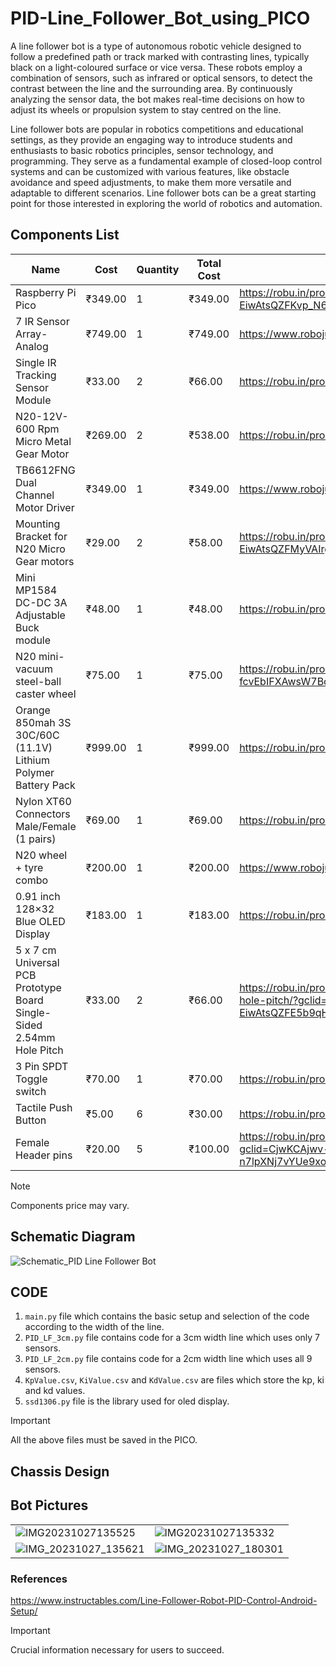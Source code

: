 # PID-Line_Follower_Bot_using_PICO
A line follower bot is a type of autonomous robotic vehicle designed to follow a predefined path or track marked with contrasting lines, typically black on a light-coloured surface or vice versa. These robots employ a combination of sensors, such as infrared or optical sensors, to detect the contrast between the line and the surrounding area. By continuously analyzing the sensor data, the bot makes real-time decisions on how to adjust its wheels or propulsion system to stay centred on the line.

Line follower bots are popular in robotics competitions and educational settings, as they provide an engaging way to introduce students and enthusiasts to basic robotics principles, sensor technology, and programming. They serve as a fundamental example of closed-loop control systems and can be customized with various features, like obstacle avoidance and speed adjustments, to make them more versatile and adaptable to different scenarios. Line follower bots can be a great starting point for those interested in exploring the world of robotics and automation.

## Components List
|  Name  | Cost | Quantity | Total Cost | Link |
| --- | --- | --- | --- | --- |
| Raspberry Pi Pico | ₹349.00 | 1 | ₹349.00 | https://robu.in/product/raspberry-pi-pico/?gclid=CjwKCAjwv-2pBhB-EiwAtsQZFKvp_N6wg1myDh3ZrxYuYITGakSPuR7BEPZ8T_HpXla4VJIWYvDOhxoCeMYQAvD_BwE |
| 7 IR Sensor Array- Analog | ₹749.00 | 1 | ₹749.00 | https://www.robojunkies.com/products/7-sensor-array-analog |
| Single IR Tracking Sensor Module | ₹33.00 | 2 | ₹66.00 | https://robu.in/product/tcrt5000-ir-reflex-tracking-sensor-module/ |
| N20-12V-600 Rpm Micro Metal Gear Motor | ₹269.00 | 2 | ₹538.00 | https://robu.in/product/n20-12v-600-rpm-micro-metal-gear-motor/ |
| TB6612FNG Dual Channel Motor Driver | ₹349.00 | 1 | ₹349.00 | https://www.robojunkies.com/products/tb6612fng-dual-channel-motor-driver-breakout |
| Mounting Bracket for N20 Micro Gear motors | ₹29.00 | 2 | ₹58.00 | https://robu.in/product/mounting-bracket-n20-micro-gear-motors/?gclid=CjwKCAjwv-2pBhB-EiwAtsQZFMyVAIrgacEo3SnLeiZb_c0rmLDukQiCUuQzv2EGzwINDnRaVgi07hoCHJsQAvD_BwE |
| Mini MP1584 DC-DC 3A Adjustable Buck module | ₹48.00 | 1 | ₹48.00 | https://robu.in/product/mini-mp1584-dc-dc-adjustable-buck-module-3a/ |
| N20 mini-vacuum steel-ball caster wheel | ₹75.00 | 1 | ₹75.00 | https://robu.in/product/ball-castors/?gclid=CjwKCAjwv-2pBhB-EiwAtsQZFJapkUm2pvyraM-fcvEbIFXAwsW7BcBFXMhT8CuGdiMnjmRCqo3y5RoCfbwQAvD_BwE |
| Orange 850mah 3S 30C/60C (11.1V) Lithium Polymer Battery Pack | ₹999.00 | 1 | ₹999.00 | https://robu.in/product/orange-850mah-3s-30c-60c-lithium-polymer-battery-pack-lipo/ |
| Nylon XT60 Connectors Male/Female (1 pairs) | ₹69.00 | 1 | ₹69.00 | https://robu.in/product/amass-nylon-xt60-connectors-male-female-pair/ |
| N20 wheel + tyre combo | ₹200.00 | 1 | ₹200.00 | https://www.robojunkies.com/products/n20-wheel-tyre-combo |
| 0.91 inch 128×32 Blue OLED Display | ₹183.00 | 1 | ₹183.00 | https://robu.in/product/0-91-inch-128x32-i2c-iic-serial-blue-oled-lcd-display-module/ |
| 5 x 7 cm Universal PCB Prototype Board Single-Sided 2.54mm Hole Pitch | ₹33.00 | 2 | ₹66.00 | https://robu.in/product/5-x-7-cm-universal-pcb-prototype-board-single-sided-2-54mm-hole-pitch/?gclid=CjwKCAjwv-2pBhB-EiwAtsQZFE5b9qHKxeqy_LWVFsEkEtWvAuZyjGFokjC_KK8nJEzkA3N0C3TE_xoCRrgQAvD_BwE | 
| 3 Pin SPDT Toggle switch | ₹70.00 | 1 | ₹70.00 | https://robu.in/product/5a-3-pin-spdt-toggle-switch/ |
| Tactile Push Button | ₹5.00 | 6 | ₹30.00 | https://robu.in/product/12x12x7-3mm-tactile-push-button-switch-round/ |
| Female Header pins | ₹20.00 | 5 | ₹100.00 | https://robu.in/product/2-54mm-1x40-pin-female-single-row-header-strip-pack-of-10/?gclid=CjwKCAjwv-2pBhB-EiwAtsQZFAtwQ3ul10GUEYZ4OoZSfY7DK1FfVSDdqT6manq-n7lpXNj7vYUe9xoCQpQQAvD_BwE |

> [!NOTE]
> Components price may vary.

## Schematic Diagram
![Schematic_PID Line Follower Bot](https://github.com/Aarushraj-Puduchery/PID_Line_Follower_bot_using_PICO/assets/97360295/bc085160-06fa-44f5-8fd1-ff6981a09144)

## CODE
1. `main.py` file which contains the basic setup and selection of the code according to the width of the line.
2. `PID_LF_3cm.py` file contains code for a 3cm width line which uses only 7 sensors.
3. `PID_LF_2cm.py` file contains code for a 2cm width line which uses all 9 sensors.
4. `KpValue.csv`, `KiValue.csv` and `KdValue.csv` are files which store the kp, ki and kd values.
5. `ssd1306.py` file is the library used for oled display.

> [!IMPORTANT]
> All the above files must be saved in the PICO.
## Chassis Design


## Bot Pictures
|  | |
| --- | --- |
| ![IMG20231027135525](https://github.com/Aarushraj-Puduchery/PID_Line_Follower_bot_using_PICO/assets/97360295/5c04262d-78d9-4172-8f0d-b44616bd9ad4) | ![IMG20231027135332](https://github.com/Aarushraj-Puduchery/PID_Line_Follower_bot_using_PICO/assets/97360295/83722c8c-ebff-4084-beae-64003ab25b88) |
| ![IMG_20231027_135621](https://github.com/Aarushraj-Puduchery/PID_Line_Follower_bot_using_PICO/assets/97360295/30b0534c-8fbc-4949-879f-53dd342a5c3a) | ![IMG_20231027_180301](https://github.com/Aarushraj-Puduchery/PID_Line_Follower_bot_using_PICO/assets/97360295/e9020c8f-7a85-4b3b-b446-2115c92f46a5) |




### References
https://www.instructables.com/Line-Follower-Robot-PID-Control-Android-Setup/


> [!IMPORTANT]
> Crucial information necessary for users to succeed.

